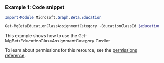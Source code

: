 ### Example 1: Code snippet

```powershellImport-Module Microsoft.Graph.Beta.Education

Get-MgBetaEducationClassAssignmentCategory -EducationClassId $educationClassId -EducationCategoryId $educationCategoryId
```
This example shows how to use the Get-MgBetaEducationClassAssignmentCategory Cmdlet.
To learn about permissions for this resource, see the [permissions reference](/graph/permissions-reference).

